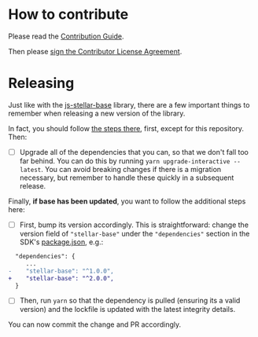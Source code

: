 # How to contribute

Please read the [Contribution Guide](https://github.com/stellar/docs/blob/master/CONTRIBUTING.md).

Then please [sign the Contributor License Agreement](https://docs.google.com/forms/d/1g7EF6PERciwn7zfmfke5Sir2n10yddGGSXyZsq98tVY/viewform?usp=send_form).


# Releasing
Just like with the [js-stellar-base](https://github.com/stellar/js-stellar-base) library, there are a few important things to remember when releasing a new version of the library.

In fact, you should follow [the steps there](https://github.com/stellar/js-stellar-base/blob/master/CONTRIBUTING.md#Releasing), first, except for this repository. Then:
  - [ ] Upgrade all of the dependencies that you can, so that we don't fall too far behind. You can do this by running `yarn upgrade-interactive --latest`. You can avoid breaking changes if there is a migration necessary, but remember to handle these quickly in a subsequent release.

Finally, **if base has been updated**, you want to follow the additional steps here:
  - [ ] First, bump its version accordingly. This is straightforward: change the version field of `"stellar-base"` under the `"dependencies"` section in the SDK's [package.json](https://github.com/stellar/js-stellar-sdk/blob/master/package.json#L140), e.g.:
```diff
  "dependencies": {
     ...
-    "stellar-base": "^1.0.0",
+    "stellar-base": "^2.0.0",
  }
```
  - [ ] Then, run `yarn` so that the dependency is pulled (ensuring its a valid version) and the lockfile is updated with the latest integrity details.

You can now commit the change and PR accordingly.

